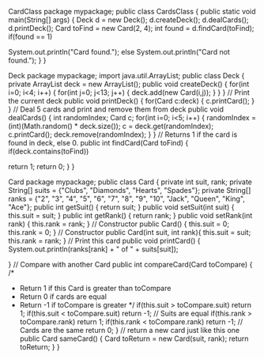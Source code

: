 CardClass
package mypackage; public class CardsClass {
public static void main(String[] args) { Deck d = new Deck(); d.createDeck();
d.dealCards(); d.printDeck();
Card toFind = new Card(2, 4); int found = d.findCard(toFind); if(found == 1)
 
System.out.println("Card found."); else
System.out.println("Card not found.");
}
}


Deck
package mypackage; import java.util.ArrayList; public class Deck {
private ArrayList<Card> deck = new ArrayList<Card>(); public void createDeck() {
for(int i=0; i<4; i++) { for(int j=0; j<13; j++) {
deck.add(new Card(i,j));
}
}
}
// Print the current deck public void printDeck() {
for(Card c:deck) { c.printCard();
}
}
// Deal 5 cards and print and remove them from deck public void dealCards() {
int randomIndex; Card c;
for(int i=0; i<5; i++) {
randomIndex = (int)(Math.random() * deck.size()); c = deck.get(randomIndex);
c.printCard(); deck.remove(randomIndex);
}
}
// Returns 1 if the card is found in deck, else 0. public int findCard(Card toFind) {
if(deck.contains(toFind))
 
return 1;
return 0;
}
}


Card
package mypackage; public class Card {
private int suit, rank;
private String[] suits = {"Clubs", "Diamonds", "Hearts", "Spades"}; private String[] ranks = {"2", "3", "4", "5", "6", "7", "8", "9", "10", "Jack",
"Queen", "King",
"Ace"};
public int getSuit() { return suit;
}
public void setSuit(int suit) { this.suit = suit;
}
public int getRank() { return rank;
}
public void setRank(int rank) { this.rank = rank;
}
// Constructor public Card() {
this.suit = 0;
this.rank = 0;
}
// Constructor
public Card(int suit, int rank){ this.suit = suit;
this.rank = rank;
}
// Print this card
public void printCard() { System.out.println(ranks[rank] + " of " + suits[suit]);
 
}
// Compare with another Card
public int compareCard(Card toCompare) {
/*
*	Return 1 if this Card is greater than toCompare
*	Return 0 if cards are equal
*	Return -1 if toCompare is greater
*/
if(this.suit > toCompare.suit) return 1;
if(this.suit < toCompare.suit) return -1;
// Suits are equal
if(this.rank > toCompare.rank) return 1;
if(this.rank < toCompare.rank) return -1;
// Cards are the same return 0;
}
// return a new card just like this one public Card sameCard() {
Card toReturn = new Card(suit, rank); return toReturn;
}
}
